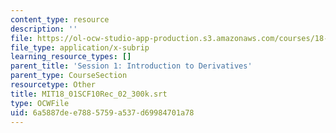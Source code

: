 ```yaml
---
content_type: resource
description: ''
file: https://ol-ocw-studio-app-production.s3.amazonaws.com/courses/18-01sc-single-variable-calculus-fall-2010/6a5887dee7885759a537d69984701a78_MIT18_01SCF10Rec_02_300k.vtt
file_type: application/x-subrip
learning_resource_types: []
parent_title: 'Session 1: Introduction to Derivatives'
parent_type: CourseSection
resourcetype: Other
title: MIT18_01SCF10Rec_02_300k.srt
type: OCWFile
uid: 6a5887de-e788-5759-a537-d69984701a78
---
```

